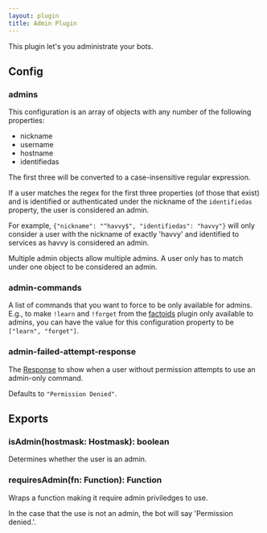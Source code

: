 ```yaml
---
layout: plugin
title: Admin Plugin
---
```


<p>This plugin let's you administrate your bots.</p>

## Config

### admins

This configuration is an array of objects with any number of the following properties:

* nickname
* username
* hostname
* identifiedas

The first three will be converted to a case-insensitive regular expression.

If a user matches the regex for the first three properties (of those that exist) and is
identified or authenticated under the nickname of the `identifiedas` property, the user
is considered an admin.

For example, `{"nickname": "^havvy$", "identifiedas": "havvy"}` will only consider a
user with the nickname of exactly 'havvy' and identified to services as havvy is considered
an admin.

Multiple admin objects allow multiple admins. A user only has to match under one object
to be considered an admin.

<h3>admin-commands</h3>

<p>A list of commands that you want to force to be only available for admins. E.g., to make <code>!learn</code> and <code>!forget</code> from the <a href="factoids">factoids</a> plugin only available to admins, you can have the value for this configuration property to be <code>["learn", "forget"]</code>.</p>

<h3>admin-failed-attempt-response</h3>

<p>The <a href="/documentation/api/response">Response</a> to show when a user without permission attempts to use an admin-only command.</p>

<p>Defaults to <code>"Permission Denied"</code>.</p>

## Exports

### isAdmin(hostmask: Hostmask): boolean

Determines whether the user is an admin.

### requiresAdmin(fn: Function): Function

Wraps a function making it require admin priviledges to use.

In the case that the use is not an admin, the bot will say 'Permission denied.'.